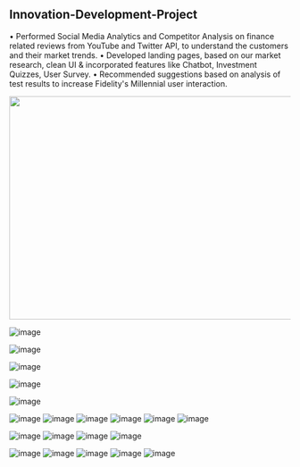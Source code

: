 ## Innovation-Development-Project


• Performed Social Media Analytics and Competitor Analysis on finance related reviews from YouTube and Twitter API, to understand the customers and their market trends.
• Developed landing pages, based on our market research, clean UI & incorporated features like Chatbot, Investment Quizzes, User Survey.
• Recommended suggestions based on analysis of test results to increase Fidelity's Millennial user interaction.


<img src="https://user-images.githubusercontent.com/44602083/83566990-b7fcaa80-a4d5-11ea-94a4-8cce52fdfe64.png" width=600 height=400>

![image](https://user-images.githubusercontent.com/44602083/83569766-dbc1ef80-a4d9-11ea-8457-943103e8e8aa.png)


![image](https://user-images.githubusercontent.com/44602083/83569839-fe540880-a4d9-11ea-9f88-3f4ed7a88153.png)



![image](https://user-images.githubusercontent.com/44602083/83569915-11ff6f00-a4da-11ea-8a2f-17c90e264258.png)

![image](https://user-images.githubusercontent.com/44602083/83569950-1d529a80-a4da-11ea-9c21-19a7c73d625a.png)

![image](https://user-images.githubusercontent.com/44602083/83569974-22afe500-a4da-11ea-87b3-2eff9f92752a.png)



![image](https://user-images.githubusercontent.com/44602083/83570030-39563c00-a4da-11ea-903c-f1962c31ed73.png)
![image](https://user-images.githubusercontent.com/44602083/83570056-4541fe00-a4da-11ea-88ff-8b278c7f7e04.png)
![image](https://user-images.githubusercontent.com/44602083/83570077-4b37df00-a4da-11ea-8995-378c1c328501.png)
![image](https://user-images.githubusercontent.com/44602083/83570089-512dc000-a4da-11ea-85e4-4bf66830db14.png)
![image](https://user-images.githubusercontent.com/44602083/83570107-5723a100-a4da-11ea-9b03-3c81df1ef093.png)
![image](https://user-images.githubusercontent.com/44602083/83570125-5e4aaf00-a4da-11ea-91dc-bf55dfb44a15.png)

![image](https://user-images.githubusercontent.com/44602083/83570132-61de3600-a4da-11ea-941d-1417e791118c.png)
![image](https://user-images.githubusercontent.com/44602083/83570145-66a2ea00-a4da-11ea-9da7-7f5824d59565.png)
![image](https://user-images.githubusercontent.com/44602083/83570151-6a367100-a4da-11ea-8b16-e501379377cd.png)
![image](https://user-images.githubusercontent.com/44602083/83570159-6e628e80-a4da-11ea-8287-6d4681a2a4f7.png)

![image](https://user-images.githubusercontent.com/44602083/83570172-715d7f00-a4da-11ea-829d-aa4e8a3c3c56.png)
![image](https://user-images.githubusercontent.com/44602083/83570183-76bac980-a4da-11ea-8aa6-23c39ce6193f.png)
![image](https://user-images.githubusercontent.com/44602083/83570193-7ae6e700-a4da-11ea-8a76-8c54a020805b.png)
![image](https://user-images.githubusercontent.com/44602083/83570204-80443180-a4da-11ea-84ce-3c8e891b3b7b.png)
![image](https://user-images.githubusercontent.com/44602083/83570223-86d2a900-a4da-11ea-9cef-fc5239e35749.png)


